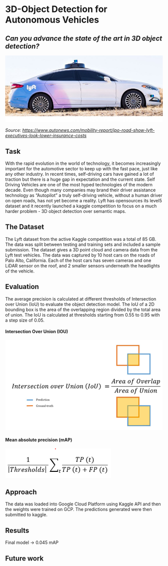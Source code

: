 # 3D-Object Detection for Autonomous Vehicles 
## *Can you advance the state of the art in 3D object detection?*
![Image description](lyft.jpeg) <br />

*Source: https://www.autonews.com/mobility-report/ipo-road-show-lyft-executives-look-lower-insurance-costs*

## Task 
With the rapid evolution in the world of technology, it becomes increasingly important for the automotive sector to keep up with the fast pace, just like any other industry. In recent times, self-driving cars have gained a lot of traction but there is a huge gap in expectation and the current state. Self Driving Vehicles are one of the most hyped technologies of the modern decade. Even though many companies may brand their driver assistance technology as “Autopilot” a truly self-driving vehicle, without a human driver on open roads, has not yet become a reality. Lyft has opensources its level5 dataset and it recently launched a kaggle competition to focus on a much harder problem - 3D object detection over semantic maps. 

## The Dataset
The Lyft dataset from the active Kaggle competition was a total of 85 GB. The data was split between testing and training sets and included a sample submission. The dataset gives a 3D point cloud and camera data from the Lyft test vehicles. The data was captured by 10 host cars on the roads of Palo Alto, California. Each of the host cars has seven cameras and one LiDAR sensor on the roof, and 2 smaller sensors underneath the headlights of the vehicle.

## Evaluation

The average precision is calculated at different thresholds of Intersection over Union (IoU) to evaluate the object detection model. The IoU of a 2D bounding box is the area of the overlapping region divided by the total area of union. The IoU is calculated at thresholds starting from 0.55 to 0.95 with a step size of 0.05.

#### Intersection Over Union (IOU) 

![Image description](iou.png) <br />

#### Mean absolute precision (mAP) 

![Image description](map.png) <br />


## Approach

The data was loaded into Google Cloud Platform using Kaggle API and then the weights were trained on GCP. The predictions generated were then submitted to kaggle. 

## Results 

Final model -> 0.045 mAP 

## Future work 

